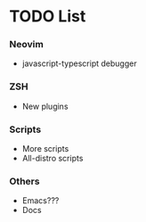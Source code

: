 # TODO List

### Neovim

- javascript-typescript debugger

### ZSH

- New plugins

### Scripts

- More scripts
- All-distro scripts

### Others

- Emacs???
- Docs
